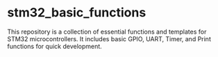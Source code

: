 # stm32_basic_functions
This repository is a collection of essential functions and templates for STM32 microcontrollers. It includes basic GPIO, UART, Timer, and Print functions for quick development. 

